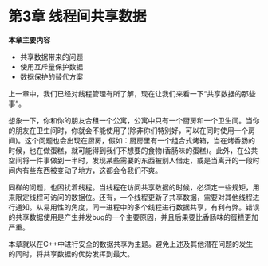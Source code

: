 # 第3章 线程间共享数据

**本章主要内容**

- 共享数据带来的问题<br>
- 使用互斥量保护数据<br>
- 数据保护的替代方案<br>

上一章中，我们已经对线程管理有所了解，现在让我们来看一下“共享数据的那些事”。

想象一下，你和你的朋友合租一个公寓，公寓中只有一个厨房和一个卫生间。当你的朋友在卫生间时，你就会不能使用了(除非你们特别好，可以在同时使用一个房间)。这个问题也会出现在厨房，假如：厨房里有一个组合式烤箱，当在烤香肠的时候，也在做蛋糕，就可能得到我们不想要的食物(香肠味的蛋糕)。此外，在公共空间将一件事做到一半时，发现某些需要的东西被别人借走，或是当离开的一段时间内有些东西被变动了地方，这都会令我们不爽。

同样的问题，也困扰着线程。当线程在访问共享数据的时候，必须定一些规矩，用来限定线程可访问的数据位。还有，一个线程更新了共享数据，需要对其他线程进行通知。从易用性的角度，同一进程中的多个线程进行数据共享，有利有弊。错误的共享数据使用是产生并发bug的一个主要原因，并且后果要比香肠味的蛋糕更加严重。

本章就以在C++中进行安全的数据共享为主题。避免上述及其他潜在问题的发生的同时，将共享数据的优势发挥到最大。